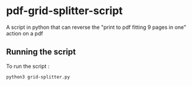 # pdf-grid-splitter-script
A script in python that can reverse the "print to pdf fitting 9 pages in one" action on a pdf


## Running the script

To run the script :

```bash
python3 grid-splitter.py
